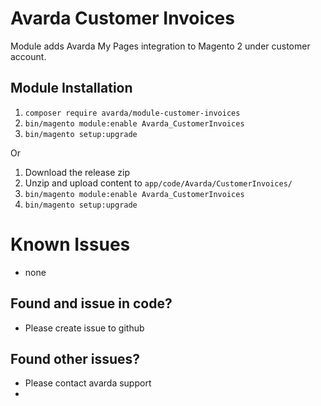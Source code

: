 # Avarda Customer Invoices

Module adds Avarda My Pages integration to Magento 2 under customer account.

## Module Installation

1. `composer require avarda/module-customer-invoices`
2. `bin/magento module:enable Avarda_CustomerInvoices`
3. `bin/magento setup:upgrade`

Or

1. Download the release zip
2. Unzip and upload content to `app/code/Avarda/CustomerInvoices/`
3. `bin/magento module:enable Avarda_CustomerInvoices`
4. `bin/magento setup:upgrade`

# Known Issues

- none

## Found and issue in code?

- Please create issue to github

## Found other issues?

- Please contact avarda support
- 

